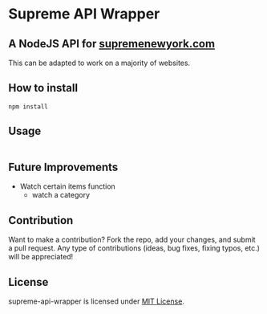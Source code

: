 # Supreme API Wrapper
## A NodeJS API for [supremenewyork.com](http://www.supremenewyork.com/)

This can be adapted to work on a majority of websites. 


## How to install
```npm install ```

## Usage
```javascript
```

## Future Improvements
* Watch certain items function
    * watch a category

## Contribution
Want to make a contribution? Fork the repo, add your changes, and submit a pull request. Any type of contributions (ideas, bug fixes, fixing typos, etc.) will be appreciated!


## License
supreme-api-wrapper is licensed under [MIT License](https://github.com/KanteLabs/supreme-api-wrapper/blob/master/LICENSE).
